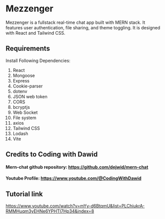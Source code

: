 # Mezzenger

Mezzenger is a fullstack real-time chat app built with MERN stack. It features user authentication, file sharing, and theme toggling.
It is designed with React and Tailwind CSS.

## Requirements
Install Following Dependencies:
1. React
2. Mongoose
3. Express
4. Cookie-parser
5. dotenv
6. JSON web token
7. CORS
8. bcryptjs
9. Web Socket
10. File system
11. axios
12. Tailwind CSS
13. Lodash
14. Vite

## Credits to Coding with Dawid
#### Mern-chat github repository: https://github.com/dejwid/mern-chat
#### Youtube Profile: https://www.youtube.com/@CodingWithDawid

## Tutorial link
https://www.youtube.com/watch?v=mYy-d6BtqmU&list=PLChiukrA-RMMHuqm3yEHNe6YPHTI7Hp34&index=8

